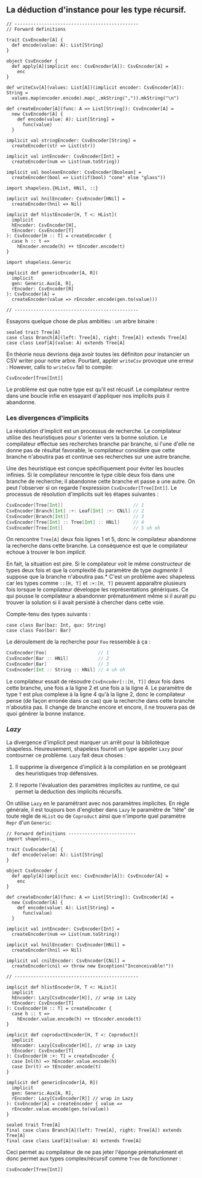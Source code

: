 ## La déduction d'instance pour les type récursif.

```tut:book:invisible
// ----------------------------------------------
// Forward definitions

trait CsvEncoder[A] {
  def encode(value: A): List[String]
}

object CsvEncoder {
  def apply[A](implicit enc: CsvEncoder[A]): CsvEncoder[A] =
    enc
}

def writeCsv[A](values: List[A])(implicit encoder: CsvEncoder[A]): String =
  values.map(encoder.encode).map(_.mkString(",")).mkString("\n")

def createEncoder[A](func: A => List[String]): CsvEncoder[A] =
  new CsvEncoder[A] {
    def encode(value: A): List[String] =
      func(value)
  }

implicit val stringEncoder: CsvEncoder[String] =
  createEncoder(str => List(str))

implicit val intEncoder: CsvEncoder[Int] =
  createEncoder(num => List(num.toString))

implicit val booleanEncoder: CsvEncoder[Boolean] =
  createEncoder(bool => List(if(bool) "cone" else "glass"))

import shapeless.{HList, HNil, ::}

implicit val hnilEncoder: CsvEncoder[HNil] =
  createEncoder(hnil => Nil)

implicit def hlistEncoder[H, T <: HList](
  implicit
  hEncoder: CsvEncoder[H],
  tEncoder: CsvEncoder[T]
): CsvEncoder[H :: T] = createEncoder {
  case h :: t =>
    hEncoder.encode(h) ++ tEncoder.encode(t)
}

import shapeless.Generic

implicit def genericEncoder[A, R](
  implicit
  gen: Generic.Aux[A, R],
  rEncoder: CsvEncoder[R]
): CsvEncoder[A] =
  createEncoder(value => rEncoder.encode(gen.to(value)))

// ----------------------------------------------
```

Essayons quelque chose de plus ambitieu : un arbre binaire :

```tut:book:silent
sealed trait Tree[A]
case class Branch[A](left: Tree[A], right: Tree[A]) extends Tree[A]
case class Leaf[A](value: A) extends Tree[A]
```

En théorie nous devrions deja avoir toutes les définiton
pour instancier un CSV writer pour notre arbre.
Pourtant, appler `writeCsv` provoque une erreur :
However, calls to `writeCsv` fail to compile:

```tut:book:fail
CsvEncoder[Tree[Int]]
````

Le problème est que notre type est qu'il est récusif.
Le compilateur rentre dans une boucle infie
en essayant d'appliquer nos implicits
puis il abandonne.

### Les divergences d'implicits

La résolution d'implicit est un processus de recherche.
Le compilateur utilise des heuristiques pour
s'orienter vers la bonne solution.
Le compilateur effectue ses recherches branche par branche,
si l'une d'elle ne donne pas de résultat favorable,
le compilateur considère que cette branche n'aboutira pas
et continue ses recherches sur une autre branche.

Une des heuristique est conçue spécifiquement pour
éviter les boucles infinies.
Si le compilateur rencontre le type cible
deux fois dans une branche de recherche;
il abandonne cette branche et passe a une autre.
On peut l'observer si on regarde l'expression `CsvEncoder[Tree[Int]]`.
Le processus de résolution d'implicits suit les étapes suivantes :

```scala
CsvEncoder[Tree[Int]]                          // 1
CsvEncoder[Branch[Int] :+: Leaf[Int] :+: CNil] // 2
CsvEncoder[Branch[Int]]                        // 3
CsvEncoder[Tree[Int] :: Tree[Int] :: HNil]     // 4
CsvEncoder[Tree[Int]]                          // 5 uh oh
```

On rencontre `Tree[A]` deux fois lignes 1 et 5,
donc le compilateur abandonne la recherche dans cette branche.
La conséquence est que le compilateur echoue à trouver le bon *implicit*.

En fait, la situation est pire.
Si le compilateur voit le même constructeur de types deux fois
et que la complexité du paramètre de type *augmente* il suppose
que la branche n'aboutira pas.*
C'est un problème avec shapeless car les types comme
`::[H, T]` et `:+:[H, T]` peuvent apparaître plusieurs fois
lorsque le compilateur développe les représentations génériques.
Ce qui pousse le compilateur a abandonner prématurément
même si il aurait pu trouver la solution si il avait persisté
à chercher dans cette voie.

Compte-tenu des types suivants :

```tut:book:silent
case class Bar(baz: Int, qux: String)
case class Foo(bar: Bar)
```

Le déroulement de la recherche pour `Foo`
ressemble à ça :

```scala
CsvEncoder[Foo]                   // 1
CsvEncoder[Bar :: HNil]           // 2
CsvEncoder[Bar]                   // 3
CsvEncoder[Int :: String :: HNil] // 4 uh oh
```

Le compilateur essait de résoudre `CsvEncoder[::[H, T]]` deux fois
dans cette branche, une fois a la ligne 2 et une fois a la ligne 4.
Le paramètre de type `T` est plus complexe à la ligne 4 qu'à la ligne 2,
donc le compilateur pense (de façon erronée dans ce cas)
que la recherche dans cette branche n'aboutira pas.
Il change de branche encore et encore,
il ne trouvera pas de quoi générer la bonne instance.

### *Lazy*

La divergence d'implicit peut marquer un arrêt pour la bibliotèque shapeless.
Heureusement, shapeless fournit un
type appeler `Lazy` pour contourner ce problème.
`Lazy` fait deux choses :

 1. Il supprime la divergence d'implicit à la
    compilation en se protégeant des heuristiques trop défensives.


 2. Il reporte l'évaluation des paramètres implicites au runtime,
    ce qui permet la déduction des implicits récursifs.

On utilise `Lazy` en le paramétrant avec nos paramètres implicites.
En règle générale, il est toujours bon d'englober dans `Lazy`
le paramètre de "tête" de toute règle de `HList` ou de `Coproduct`
ainsi que n'importe quel paramètre `Repr` d'un `Generic`:

```tut:book:invisible:reset
// Forward definitions -------------------------
import shapeless._

trait CsvEncoder[A] {
  def encode(value: A): List[String]
}

object CsvEncoder {
  def apply[A](implicit enc: CsvEncoder[A]): CsvEncoder[A] =
    enc
}

def createEncoder[A](func: A => List[String]): CsvEncoder[A] =
  new CsvEncoder[A] {
    def encode(value: A): List[String] =
      func(value)
  }

implicit val intEncoder: CsvEncoder[Int] =
  createEncoder(num => List(num.toString))

implicit val hnilEncoder: CsvEncoder[HNil] =
  createEncoder(hnil => Nil)

implicit val cnilEncoder: CsvEncoder[CNil] =
  createEncoder(cnil => throw new Exception("Inconceivable!"))

// ----------------------------------------------
```

```tut:book:silent
implicit def hlistEncoder[H, T <: HList](
  implicit
  hEncoder: Lazy[CsvEncoder[H]], // wrap in Lazy
  tEncoder: CsvEncoder[T]
): CsvEncoder[H :: T] = createEncoder {
  case h :: t =>
    hEncoder.value.encode(h) ++ tEncoder.encode(t)
}
```

```tut:book:silent
implicit def coproductEncoder[H, T <: Coproduct](
  implicit
  hEncoder: Lazy[CsvEncoder[H]], // wrap in Lazy
  tEncoder: CsvEncoder[T]
): CsvEncoder[H :+: T] = createEncoder {
  case Inl(h) => hEncoder.value.encode(h)
  case Inr(t) => tEncoder.encode(t)
}
```

```tut:book:silent
implicit def genericEncoder[A, R](
  implicit
  gen: Generic.Aux[A, R],
  rEncoder: Lazy[CsvEncoder[R]] // wrap in Lazy
): CsvEncoder[A] = createEncoder { value =>
  rEncoder.value.encode(gen.to(value))
}
```

```tut:book:invisible
sealed trait Tree[A]
final case class Branch[A](left: Tree[A], right: Tree[A]) extends Tree[A]
final case class Leaf[A](value: A) extends Tree[A]
```
Ceci permet au compilateur de ne pas jeter l'éponge prématurément
et donc permet aux types complex/récursif comme `Tree` de fonctionner :

```tut:book
CsvEncoder[Tree[Int]]
```
